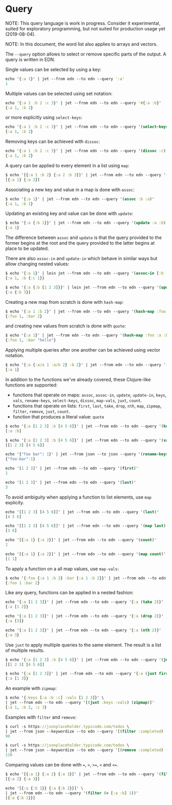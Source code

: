 # Query

NOTE: This query language is work in progress. Consider it experimental, suited for exploratory programming, but not suited for production usage yet (2019-08-04).

NOTE: In this document, the word list also applies to arrays and vectors.

The `--query` option allows to select or remove specific parts of the output. A
query is written in EDN.

Single values can be selected by using a key:

``` clojure
echo '{:a 1}' | jet --from edn --to edn --query ':a'
1
```

Multiple values can be selected using set notation:

``` clojure
echo '{:a 1 :b 2 :c 3}' | jet --from edn --to edn --query '#{:a :b}'
{:a 1, :b 2}
```

or more explicitly using `select-keys`:

``` clojure
echo '{:a 1 :b 2 :c 3}' | jet --from edn --to edn --query '(select-keys [:a :b])'
{:a 1, :b 2}
```

Removing keys can be achieved with `dissoc`:

``` clojure
echo '{:a 1 :b 2 :c 3}' | jet --from edn --to edn --query '(dissoc :c)'
{:a 1, :b 2}
```

<!-- If the query is applied to a list, the query is applied to all the elements
inside the list:

``` clojure
echo '[{:a 1 :b 2} {:a 2 :b 3}]' | jet --from edn --to edn --query '#{:a}'
[{:a 1} {:a 2}]
```
-->

A query can be applied to every element in a list using `map`:

``` clojure
$ echo '[{:a 1 :b 2} {:a 2 :b 3}]' | jet --from edn --to edn --query '(map #{:a})'
[{:a 1} {:a 2}]
```

Associating a new key and value in a map is done with `assoc`:

``` clojure
$ echo '{:a 1}' | jet --from edn --to edn --query '(assoc :b :a)'
{:a 1, :b 1}
```

Updating an existing key and value can be done with `update`:

``` clojure
$ echo '{:a {:b 1}}' | jet --from edn --to edn --query '(update :a :b)'
{:a 1}
```

The difference between `assoc` and `update` is that the query provided to the
former begins at the root and the query provided to the latter begins at place
to be updated.

There are also `assoc-in` and `update-in` which behave in similar ways but allow
changing nested values:

``` clojure
$ echo '{:a 1}' | lein jet --from edn --to edn --query '(assoc-in [:b :c] :a)'
{:a 1, :b {:c 1}}

$ echo '{:a {:b [1 2 3]}}' | lein jet --from edn --to edn --query '(update-in [:a :b] last)'
{:a {:b 3}}
```

Creating a new map from scratch is done with `hash-map`:

``` clojure
$ echo '{:a 1 :b 2}' | jet --from edn --to edn --query '(hash-map :foo :a :bar :b)'
{:foo 1, :bar 2}
```

and creating new values from scratch is done with `quote`:

``` clojure
$ echo '{:a 1}' | jet --from edn --to edn --query '(hash-map :foo :a :bar (quote "hello"))'
{:foo 1, :bar "hello"}
```

Applying multiple queries after one another can be achieved using vector
notation. <!-- Queries on nested keys are written using nested maps. -->

``` clojure
$ echo '{:a {:a/a 1 :a/b 2} :b 2}' | jet --from edn --to edn --query '[#{:a} (update :a :a/a)]'
{:a 1}
```

In addition to the functions we've already covered, these Clojure-like functions are supported:

- functions that operate on maps: `assoc`, `assoc-in`, `update`, `update-in`, `keys`, `vals`, `rename-keys`, `select-keys`,
  `dissoc`, `map-vals`, `juxt`, `count`.
- functions that operate on lists: `first`, `last`, `take`, `drop`,
  `nth`, `map`, `zipmap`, `filter`, `remove`, `juxt`, `count`.
- function that produces a literal value: `quote`

``` clojure
$ echo '{:a [1 2 3] :b [4 5 6]}' | jet --from edn --to edn --query '(keys)'
[:a :b]
```

``` clojure
$ echo '{:a [1 2 3] :b [4 5 6]}' | jet --from edn --to edn --query '(vals)'
[[1 2 3] [4 5 6]]
```

``` clojure
echo '{"foo bar": 1}' | jet --from json --to json --query '(rename-keys {"foo bar" "foo-bar"})'
{"foo-bar":1}
```

``` clojure
echo '[1 2 3]' | jet --from edn --to edn --query '(first)'
1
```

``` clojure
echo '[1 2 3]' | jet --from edn --to edn --query '(last)'
3
```

To avoid ambiguity when applying a function to list elements, use `map`
explicity.

``` clojure
echo '[[1 2 3] [4 5 6]]' | jet --from edn --to edn --query '(last)'
[4 5 6]
```

``` clojure
echo '[[1 2 3] [4 5 6]]' | jet --from edn --to edn --query '(map last)'
[3 6]
```

``` clojure
echo '[{:a 1} {:a 2}]' | jet --from edn --to edn --query '(count)'
2
```

``` clojure
echo '[{:a 1} {:a 2}]' | jet --from edn --to edn --query '(map count)'
[1 1]
```

To apply a function on a all map values, use `map-vals`:

``` clojure
$ echo '{:foo {:a 1 :b 2} :bar {:a 1 :b 2}}' | jet --from edn --to edn --query '(map-vals :a)'
{:foo 1 :bar 2}
```

Like any query, functions can be applied in a nested fashion:

``` clojure
echo '{:a [1 2 3]}' | jet --from edn --to edn --query '{:a (take 2)}'
{:a [1 2]}
```

``` clojure
echo '{:a [1 2 3]}' | jet --from edn --to edn --query '{:a (drop 2)}'
{:a [3]}
```

``` clojure
echo '{:a [1 2 3]}' | jet --from edn --to edn --query '{:a (nth 2)}'
{:a 3}
```

Use `juxt` to apply multiple queries to the same element. The result is a list
of multiple results.

``` clojure
$ echo '{:a [1 2 3] :b [4 5 6]}' | jet --from edn --to edn --query '(juxt :a :b)'
[[1 2 3] [4 5 6]]
```

``` clojure
$ echo '{:a [1 2 3]}' | jet --from edn --to edn --query '{:a (juxt first last)}'
{:a [1 3]}
```

An example with `zipmap`:

``` clojure
$ echo '{:keys [:a :b :c] :vals [1 2 3]}' \
| jet --from edn --to edn --query '[(juxt :keys :vals) (zipmap)]'
{:a 1, :b 2, :c 3}
```

Examples with `filter` and `remove`:

``` clojure
$ curl -s https://jsonplaceholder.typicode.com/todos \
| jet --from json --keywordize --to edn --query '[(filter :completed) (count)]'
90
```

``` clojure
$ curl -s https://jsonplaceholder.typicode.com/todos \
| jet --from json --keywordize --to edn --query '[(remove :completed) (count)]'
110
```

Comparing values can be done with `=`, `>`, `>=`, `<` and `<=`.

``` clojure
$ echo '[{:a 1} {:a 2} {:a 3}]' | jet --from edn --to edn --query '(filter (>= :a 2))'
[{:a 2} {:a 3}]
```

``` clojure
echo '[{:a {:b 1}} {:a {:b 2}}]' \
| jet --from edn --to edn --query '(filter (= [:a :b] 1))'
[{:a {:b 1}}]
```
